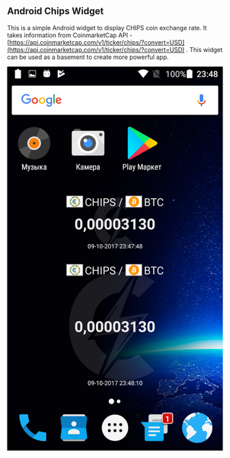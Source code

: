 ## Android Chips Widget

This is a simple Android widget to display CHIPS coin exchange rate. It takes information from CoinmarketCap API - [https://api.coinmarketcap.com/v1/ticker/chips/?convert=USD](https://api.coinmarketcap.com/v1/ticker/chips/?convert=USD) . This widget can be used as a basement to create more powerful app.

![](Screenshot_20171009-234825.png) 

